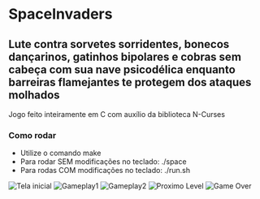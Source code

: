 # SpaceInvaders
## Lute contra sorvetes sorridentes, bonecos dançarinos, gatinhos bipolares e cobras sem cabeça com sua nave psicodélica enquanto barreiras flamejantes te protegem dos ataques molhados

Jogo feito inteiramente em C com auxílio da biblioteca N-Curses

### Como rodar
 - Utilize o comando make
 - Para rodar SEM modificações no teclado: ./space
 - Para rodas COM modificações no teclado: ./run.sh

![Tela inicial](https://i.imgur.com/W1SIrAK.png)
![Gameplay1](https://i.imgur.com/e6plp61.png)
![Gameplay2](https://imgur.com/zyt1mN0.png)
![Proximo Level](https://imgur.com/O6TLuFA.png)
![Game Over](https://imgur.com/TIuC2Xv.png)
